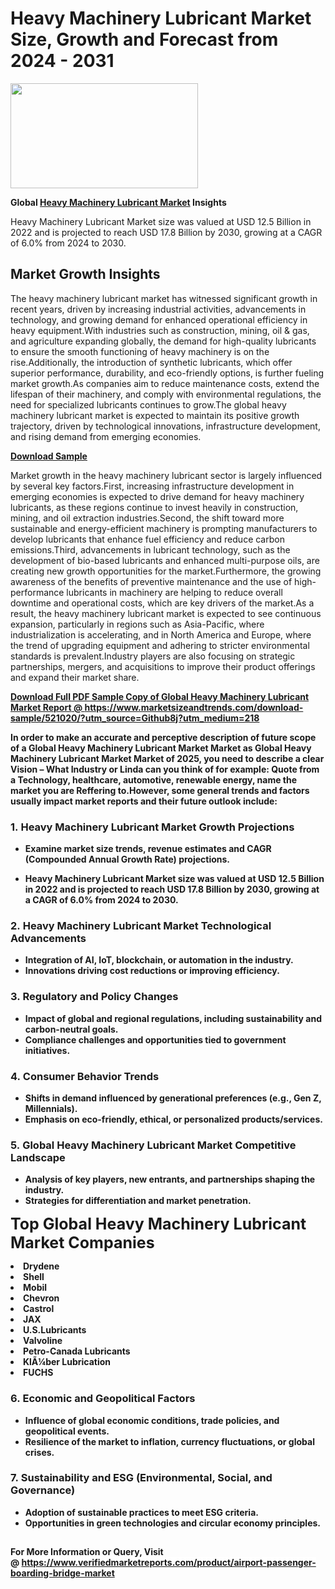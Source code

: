 <H1>Heavy Machinery Lubricant Market Size, Growth and Forecast from 2024 - 2031</H1><img class="aligncenter size-medium wp-image-584254" src="https://thirdeyenews.in/wp-content/uploads/2024/09/Global-Market-Research-300x168.jpeg" alt="" width="300" height="168" /><p><strong>Global&nbsp;<a href="https://www.marketsizeandtrends.com/download-sample/521020/?utm_source=Github8j?utm_medium=218">Heavy Machinery Lubricant Market</a> Insights</strong></p><p>Heavy Machinery Lubricant Market size was valued at USD 12.5 Billion in 2022 and is projected to reach USD 17.8 Billion by 2030, growing at a CAGR of 6.0% from 2024 to 2030.</p><p><h2>Market Growth Insights</h2> <p>The heavy machinery lubricant market has witnessed significant growth in recent years, driven by increasing industrial activities, advancements in technology, and growing demand for enhanced operational efficiency in heavy equipment.With industries such as construction, mining, oil & gas, and agriculture expanding globally, the demand for high-quality lubricants to ensure the smooth functioning of heavy machinery is on the rise.Additionally, the introduction of synthetic lubricants, which offer superior performance, durability, and eco-friendly options, is further fueling market growth.As companies aim to reduce maintenance costs, extend the lifespan of their machinery, and comply with environmental regulations, the need for specialized lubricants continues to grow.The global heavy machinery lubricant market is expected to maintain its positive growth trajectory, driven by technological innovations, infrastructure development, and rising demand from emerging economies.</p> <p><strong><a href="#">Download Sample</a></strong></p> <p>Market growth in the heavy machinery lubricant sector is largely influenced by several key factors.First, increasing infrastructure development in emerging economies is expected to drive demand for heavy machinery lubricants, as these regions continue to invest heavily in construction, mining, and oil extraction industries.Second, the shift toward more sustainable and energy-efficient machinery is prompting manufacturers to develop lubricants that enhance fuel efficiency and reduce carbon emissions.Third, advancements in lubricant technology, such as the development of bio-based lubricants and enhanced multi-purpose oils, are creating new growth opportunities for the market.Furthermore, the growing awareness of the benefits of preventive maintenance and the use of high-performance lubricants in machinery are helping to reduce overall downtime and operational costs, which are key drivers of the market.As a result, the heavy machinery lubricant market is expected to see continuous expansion, particularly in regions such as Asia-Pacific, where industrialization is accelerating, and in North America and Europe, where the trend of upgrading equipment and adhering to stricter environmental standards is prevalent.Industry players are also focusing on strategic partnerships, mergers, and acquisitions to improve their product offerings and expand their market share.</p> <p><strong><a href="#"></p><p><span class=""><strong>Download Full PDF Sample Copy of Global Heavy Machinery Lubricant Market Report</strong> @ <a href="https://www.marketsizeandtrends.com/download-sample/521020/?utm_source=Github8j?utm_medium=218" target="_blank">https://www.marketsizeandtrends.com/download-sample/521020/?utm_source=Github8j?utm_medium=218</a></span></p><p>In order to make an accurate and perceptive description of future scope of a Global&nbsp;Heavy Machinery Lubricant Market Market as Global&nbsp;Heavy Machinery Lubricant Market Market of 2025, you need to describe a clear Vision &ndash; What Industry or Linda can you think of for example: Quote from a Technology, healthcare, automotive, renewable energy, name the market you are Reffering to.However, some general trends and factors usually impact market reports and their future outlook include:</p><h3>1.&nbsp;<strong>Heavy Machinery Lubricant Market Growth Projections</strong></h3><ul><li>Examine market size trends, revenue estimates and CAGR (Compounded Annual Growth Rate) projections.</li><li><p>Heavy Machinery Lubricant Market size was valued at USD 12.5 Billion in 2022 and is projected to reach USD 17.8 Billion by 2030, growing at a CAGR of 6.0% from 2024 to 2030.</p></li></ul><h3>2.&nbsp;<strong>Heavy Machinery Lubricant Market Technological Advancements</strong></h3><ul><li>Integration of AI, IoT, blockchain, or automation in the industry.</li><li>Innovations driving cost reductions or improving efficiency.</li></ul><h3>3.&nbsp;<strong>Regulatory and Policy Changes</strong></h3><ul><li>Impact of global and regional regulations, including sustainability and carbon-neutral goals.</li><li>Compliance challenges and opportunities tied to government initiatives.</li></ul><h3>4.&nbsp;<strong>Consumer Behavior Trends</strong></h3><ul><li>Shifts in demand influenced by generational preferences (e.g., Gen Z, Millennials).</li><li>Emphasis on eco-friendly, ethical, or personalized products/services.</li></ul><h3>5.&nbsp;<strong>Global Heavy Machinery Lubricant Market Competitive Landscape</strong></h3><ul><li>Analysis of key players, new entrants, and partnerships shaping the industry.</li><li>Strategies for differentiation and market penetration.</li></ul><p data-pm-slice="1 1 []"><span style="color: inherit; font-family: inherit; font-size: 25px;">Top Global Heavy Machinery Lubricant Market Companies</span></p><div class="" data-test-id=""><p><li>Drydene</li><li> Shell</li><li> Mobil</li><li> Chevron</li><li> Castrol</li><li> JAX</li><li> U.S.Lubricants</li><li> Valvoline</li><li> Petro-Canada Lubricants</li><li> KlÃ¼ber Lubrication</li><li> FUCHS</li></p></div><h3>6.&nbsp;<strong>Economic and Geopolitical Factors</strong></h3><ul><li>Influence of global economic conditions, trade policies, and geopolitical events.</li><li>Resilience of the market to inflation, currency fluctuations, or global crises.</li></ul><h3>7.&nbsp;<strong>Sustainability and ESG (Environmental, Social, and Governance)</strong></h3><ul><li>Adoption of sustainable practices to meet ESG criteria.</li><li>Opportunities in green technologies and circular economy principles.</li></ul><h2><strong style="font-size: 14px;">For More Information or Query, Visit @&nbsp;</strong><a style="background-color: #ffffff; font-size: 14px;" href="https://www.marketsizeandtrends.com/report/heavy-machinery-lubricant-market/" target="_blank">https://www.verifiedmarketreports.com/product/airport-passenger-boarding-bridge-market</a></h2>